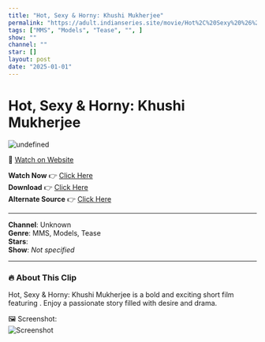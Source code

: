 ```yaml
---
title: "Hot, Sexy & Horny: Khushi Mukherjee"
permalink: "https://adult.indianseries.site/movie/Hot%2C%20Sexy%20%26%20Horny%3A%20Khushi%20Mukherjee"
tags: ["MMS", "Models", "Tease", "", ]
show: ""
channel: ""
star: []
layout: post
date: "2025-01-01"
---
```


# Hot, Sexy & Horny: Khushi Mukherjee

![undefined](https://desisins.com/wp-content/uploads/2024/09/Hot-Horny-n-Sex-Khushi-Mukherjee-MMS-Model-DesiSins.com_.jpg)

🔗 [Watch on Website](https://adult.indianseries.site/movie/Hot%2C%20Sexy%20%26%20Horny%3A%20Khushi%20Mukherjee)

**Watch Now** 👉 [Click Here](https://adult.indianseries.site/movie/Hot%2C%20Sexy%20%26%20Horny%3A%20Khushi%20Mukherjee)  
**Download** 👉 [Click Here](https://adult.indianseries.site/movie/Hot%2C%20Sexy%20%26%20Horny%3A%20Khushi%20Mukherjee)  
**Alternate Source** 👉 [Click Here](https://adult.indianseries.site/movie/Hot%2C%20Sexy%20%26%20Horny%3A%20Khushi%20Mukherjee)

---

**Channel**: Unknown  
**Genre**: MMS, Models, Tease  
**Stars**:   
**Show**: *Not specified*

---

### 🔥 About This Clip

Hot, Sexy & Horny: Khushi Mukherjee is a bold and exciting short film featuring . Enjoy a passionate story filled with desire and drama.
 
🖼️ Screenshot:  
![Screenshot](https://desisins.com/wp-content/uploads/2024/09/Hot-Horny-n-Sex-Khushi-Mukherjee-MMS-Model-DesiSins.com_.jpg)
